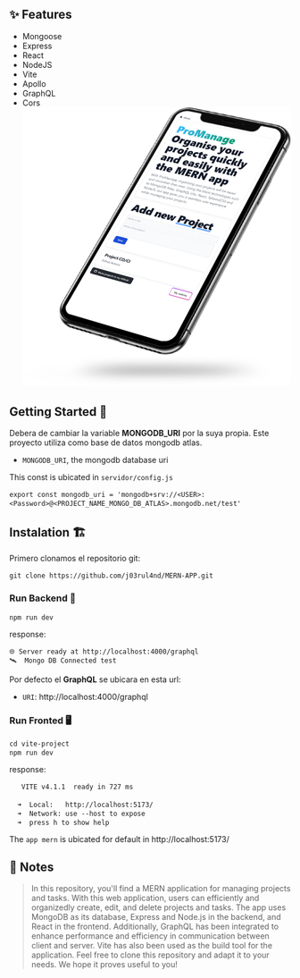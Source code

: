 ## ✨ Features

- Mongoose
- Express
- React
- NodeJS
- Vite
- Apollo
- GraphQL
- Cors
![](./docs/mobile.png)
## Getting Started :tada:
Debera de cambiar la variable **MONGODB_URI** por la suya propia.
Este proyecto utiliza como base de datos mongodb atlas.

- `MONGODB_URI`, the mongodb database uri

This const is ubicated in `servidor/config.js`

```
export const mongodb_uri = 'mongodb+srv://<USER>:<Password>@<PROJECT_NAME_MONGO_DB_ATLAS>.mongodb.net/test'
```

## Instalation 🏗️
Primero clonamos el repositorio git:
```
git clone https://github.com/j03rul4nd/MERN-APP.git
```
### Run Backend :tada:
```
npm run dev
```
response:
```
🌐 Server ready at http://localhost:4000/graphql
🛰️  Mongo DB Connected test
```
Por defecto el **GraphQL** se ubicara en esta url:

- `URI`: http://localhost:4000/graphql

### Run Fronted :desktop_computer:
```
cd vite-project
npm run dev
```
response:
```
   VITE v4.1.1  ready in 727 ms

  ➜  Local:   http://localhost:5173/
  ➜  Network: use --host to expose
  ➜  press h to show help
```
The `app mern` is ubicated for default in http://localhost:5173/

## 📝 Notes

>In this repository, you'll find a MERN application for managing projects and tasks. With this web application, users can efficiently and organizedly create, edit, and delete projects and tasks. The app uses MongoDB as its database, Express and Node.js in the backend, and React in the frontend. Additionally, GraphQL has been integrated to enhance performance and efficiency in communication between client and server. Vite has also been used as the build tool for the application. Feel free to clone this repository and adapt it to your needs. We hope it proves useful to you!